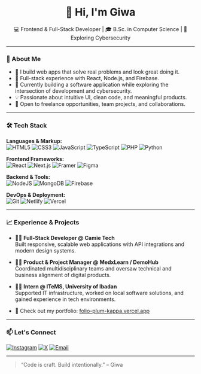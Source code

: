 <h1 align="center">👋 Hi, I'm Giwa</h1>
<p align="center">
  💻 Frontend & Full-Stack Developer | 🎓 B.Sc. in Computer Science | 🧠 Exploring Cybersecurity  
</p>

---

### 🧭 About Me

- 🔨 I build web apps that solve real problems and look great doing it.
- 🚀 Full-stack experience with React, Node.js, and Firebase.
- 🎯 Currently building a software application while exploring the intersection of development and cybersecurity.
- 💡 Passionate about intuitive UI, clean code, and meaningful products.
- 🤝 Open to freelance opportunities, team projects, and collaborations.

---

### 🛠️ Tech Stack

**Languages & Markup:**  
![HTML5](https://img.shields.io/badge/html5-%23E34F26.svg?style=flat&logo=html5&logoColor=white)
![CSS3](https://img.shields.io/badge/css3-%231572B6.svg?style=flat&logo=css3&logoColor=white)
![JavaScript](https://img.shields.io/badge/javascript-%23323330.svg?style=flat&logo=javascript&logoColor=%23F7DF1E)
![TypeScript](https://img.shields.io/badge/typescript-%23007ACC.svg?style=flat&logo=typescript&logoColor=white)
![PHP](https://img.shields.io/badge/php-%23777BB4.svg?style=flat&logo=php&logoColor=white)
![Python](https://img.shields.io/badge/python-3670A0?style=flat&logo=python&logoColor=ffdd54)

**Frontend Frameworks:**  
![React](https://img.shields.io/badge/react-%2320232a.svg?style=flat&logo=react&logoColor=%2361DAFB)
![Next.js](https://img.shields.io/badge/Next-black?style=flat&logo=next.js&logoColor=white)
![Framer](https://img.shields.io/badge/Framer-black?style=flat&logo=framer&logoColor=blue)
![Figma](https://img.shields.io/badge/figma-%23F24E1E.svg?style=flat&logo=figma&logoColor=white)

**Backend & Tools:**  
![NodeJS](https://img.shields.io/badge/node.js-6DA55F?style=flat&logo=node.js&logoColor=white)
![MongoDB](https://img.shields.io/badge/MongoDB-%234ea94b.svg?style=flat&logo=mongodb&logoColor=white)
![Firebase](https://img.shields.io/badge/firebase-%23039BE5.svg?style=flat&logo=firebase)

**DevOps & Deployment:**  
![Git](https://img.shields.io/badge/git-%23F05033.svg?style=flat&logo=git&logoColor=white)
![Netlify](https://img.shields.io/badge/netlify-%23000000.svg?style=flat&logo=netlify&logoColor=#00C7B7)
![Vercel](https://img.shields.io/badge/vercel-%23000000.svg?style=flat&logo=vercel&logoColor=white)

---

### 📈 Experience & Projects

- 🧑‍💻 **Full-Stack Developer @ Camie Tech**  
  Built responsive, scalable web applications with API integrations and modern design systems.

- 👨‍💼 **Product & Project Manager @ MedxLearn / DemoHub**  
  Coordinated multidisciplinary teams and oversaw technical and business alignment of digital products.

- 👨‍💻 **Intern @ ITeMS, University of Ibadan**  
  Supported IT infrastructure, worked on local software solutions, and gained experience in tech environments.

- 🔧 Check out my portfolio: [folio-plum-kappa.vercel.app](https://folio-plum-kappa.vercel.app/)

---

### 📫 Let's Connect

[![Instagram](https://img.shields.io/badge/@giwaims-E4405F?style=flat&logo=instagram&logoColor=white)](https://instagram.com/giwaims)
[![X](https://img.shields.io/badge/@giwaims-1DA1F2?style=flat&logo=twitter&logoColor=white)](https://x.com/@giwaims)
[![Email](https://img.shields.io/badge/Gmail-D14836?style=flat&logo=gmail&logoColor=white)](mailto:giwaimam4@gmail.com)

---

> “Code is craft. Build intentionally.” – Giwa
